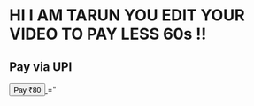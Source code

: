 
<html>
<head>
    <title>UPI Payment</title>
</head>
    
    
<body>
    <h1>HI I    AM TARUN YOU EDIT YOUR VIDEO TO PAY LESS 60s !!</h1>
            <h2>Pay via UPI</h2>
    <a href="upi://pay?pa=tarunkaka@fam&pn=Example%20Merchant&am=80.00&cu=INR">
        <button>Pay ₹80</button>
    </a>
</body>
</html>
="
